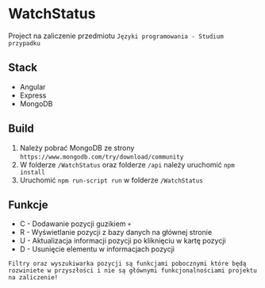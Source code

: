 # WatchStatus

Project na zaliczenie przedmiotu `Języki programowania - Studium przypadku`

## Stack

- Angular
- Express
- MongoDB

## Build

1. Należy pobrać MongoDB ze strony `https://www.mongodb.com/try/download/community`
2. W folderze `/WatchStatus` oraz folderze `/api` należy uruchomić `npm install`
3. Uruchomić `npm run-script run` w folderze `/WatchStatus`

## Funkcje

- C - Dodawanie pozycji guzikiem `+`
- R - Wyświetlanie pozycji z bazy danych na głównej stronie
- U - Aktualizacja informacji pozycji po kliknięciu w kartę pozycji
- D - Usunięcie elementu w informacjach pozycji

`Filtry oraz wyszukiwarka pozycji są funkcjami pobocznymi które będą rozwiniete w przyszłości i nie są głównymi funkcjonalnościami projektu na zaliczenie!`
